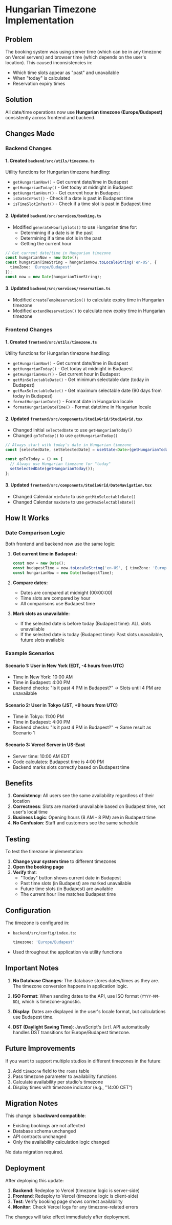 # Hungarian Timezone Implementation

## Problem

The booking system was using server time (which can be in any timezone on Vercel servers) and browser time (which depends on the user's location). This caused inconsistencies in:
- Which time slots appear as "past" and unavailable
- When "today" is calculated
- Reservation expiry times

## Solution

All date/time operations now use **Hungarian timezone (Europe/Budapest)** consistently across frontend and backend.

## Changes Made

### Backend Changes

#### 1. Created `backend/src/utils/timezone.ts`
Utility functions for Hungarian timezone handling:
- `getHungarianNow()` - Get current date/time in Budapest
- `getHungarianToday()` - Get today at midnight in Budapest
- `getHungarianHour()` - Get current hour in Budapest
- `isDateInPast()` - Check if a date is past in Budapest time
- `isTimeSlotInPast()` - Check if a time slot is past in Budapest time

#### 2. Updated `backend/src/services/booking.ts`
- Modified `generateHourlySlots()` to use Hungarian time for:
  - Determining if a date is in the past
  - Determining if a time slot is in the past
  - Getting the current hour

```typescript
// Get current date/time in Hungarian timezone
const hungarianNow = new Date();
const hungarianTimeString = hungarianNow.toLocaleString('en-US', { 
  timeZone: 'Europe/Budapest' 
});
const now = new Date(hungarianTimeString);
```

#### 3. Updated `backend/src/services/reservation.ts`
- Modified `createTempReservation()` to calculate expiry time in Hungarian timezone
- Modified `extendReservation()` to calculate new expiry time in Hungarian timezone

### Frontend Changes

#### 1. Created `frontend/src/utils/timezone.ts`
Utility functions for Hungarian timezone handling:
- `getHungarianNow()` - Get current date/time in Budapest
- `getHungarianToday()` - Get today at midnight in Budapest
- `getHungarianHour()` - Get current hour in Budapest
- `getMinSelectableDate()` - Get minimum selectable date (today in Budapest)
- `getMaxSelectableDate()` - Get maximum selectable date (90 days from today in Budapest)
- `formatHungarianDate()` - Format date in Hungarian locale
- `formatHungarianDateTime()` - Format datetime in Hungarian locale

#### 2. Updated `frontend/src/components/StudioGrid/StudioGrid.tsx`
- Changed initial `selectedDate` to use `getHungarianToday()`
- Changed `goToToday()` to use `getHungarianToday()`

```typescript
// Always start with today's date in Hungarian timezone
const [selectedDate, setSelectedDate] = useState<Date>(getHungarianToday());

const goToToday = () => {
  // Always use Hungarian timezone for "today"
  setSelectedDate(getHungarianToday());
};
```

#### 3. Updated `frontend/src/components/StudioGrid/DateNavigation.tsx`
- Changed Calendar `minDate` to use `getMinSelectableDate()`
- Changed Calendar `maxDate` to use `getMaxSelectableDate()`

## How It Works

### Date Comparison Logic

Both frontend and backend now use the same logic:

1. **Get current time in Budapest:**
   ```typescript
   const now = new Date();
   const budapestTime = now.toLocaleString('en-US', { timeZone: 'Europe/Budapest' });
   const hungarianNow = new Date(budapestTime);
   ```

2. **Compare dates:**
   - Dates are compared at midnight (00:00:00)
   - Time slots are compared by hour
   - All comparisons use Budapest time

3. **Mark slots as unavailable:**
   - If the selected date is before today (Budapest time): ALL slots unavailable
   - If the selected date is today (Budapest time): Past slots unavailable, future slots available

### Example Scenarios

#### Scenario 1: User in New York (EDT, -4 hours from UTC)
- Time in New York: 10:00 AM
- Time in Budapest: 4:00 PM
- Backend checks: "Is it past 4 PM in Budapest?" → Slots until 4 PM are unavailable

#### Scenario 2: User in Tokyo (JST, +9 hours from UTC)
- Time in Tokyo: 11:00 PM
- Time in Budapest: 4:00 PM
- Backend checks: "Is it past 4 PM in Budapest?" → Same result as Scenario 1

#### Scenario 3: Vercel Server in US-East
- Server time: 10:00 AM EDT
- Code calculates: Budapest time is 4:00 PM
- Backend marks slots correctly based on Budapest time

## Benefits

1. **Consistency**: All users see the same availability regardless of their location
2. **Correctness**: Slots are marked unavailable based on Budapest time, not user's local time
3. **Business Logic**: Opening hours (8 AM - 8 PM) are in Budapest time
4. **No Confusion**: Staff and customers see the same schedule

## Testing

To test the timezone implementation:

1. **Change your system time** to different timezones
2. **Open the booking page** 
3. **Verify** that:
   - "Today" button shows current date in Budapest
   - Past time slots (in Budapest) are marked unavailable
   - Future time slots (in Budapest) are available
   - The current hour line matches Budapest time

## Configuration

The timezone is configured in:
- `backend/src/config/index.ts`:
  ```typescript
  timezone: 'Europe/Budapest'
  ```

- Used throughout the application via utility functions

## Important Notes

1. **No Database Changes**: The database stores dates/times as they are. The timezone conversion happens in application logic.

2. **ISO Format**: When sending dates to the API, use ISO format (`YYYY-MM-DD`), which is timezone-agnostic.

3. **Display**: Dates are displayed in the user's locale format, but calculations use Budapest time.

4. **DST (Daylight Saving Time)**: JavaScript's `Intl` API automatically handles DST transitions for Europe/Budapest timezone.

## Future Improvements

If you want to support multiple studios in different timezones in the future:

1. Add `timezone` field to the `rooms` table
2. Pass timezone parameter to availability functions
3. Calculate availability per studio's timezone
4. Display times with timezone indicator (e.g., "14:00 CET")

## Migration Notes

This change is **backward compatible**:
- Existing bookings are not affected
- Database schema unchanged
- API contracts unchanged
- Only the availability calculation logic changed

No data migration required.

## Deployment

After deploying this update:

1. **Backend**: Redeploy to Vercel (timezone logic is server-side)
2. **Frontend**: Redeploy to Vercel (timezone logic is client-side)
3. **Test**: Verify booking page shows correct availability
4. **Monitor**: Check Vercel logs for any timezone-related errors

The changes will take effect immediately after deployment.

